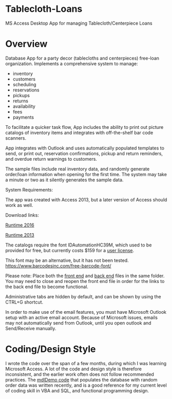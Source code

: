 # Tablecloth-Loans
MS Access Desktop App for managing Tablecloth/Centerpiece Loans

# Overview
Database App for a party decor (tablecloths and centerpieces) free-loan organization. 
Implements a comprehensive system to manage:
  * inventory
  * customers 
  * scheduling 
  * reservations
  * pickups
  * returns 
  * availability 
  * fees
  * payments

To facilitate a quicker task flow, App includes the ability to print out picture catalogs of inventory items 
and integrates with off-the-shelf bar code scanners.

App integrates with Outlook and uses automatically populated templates to send, or print out, 
reservation confirmations, pickup and return reminders, and overdue return warnings to customers.

The sample files include real inventory data, 
and randomly generate order/loan information when opening for the first time.
The system may take a minute or two as it silently generates the sample data.

System Requirements:

The app was created with Access 2013, but a later version of Access should work as well.

Download links:

[Runtime 2016](https://www.microsoft.com/en-ca/download/details.aspx?id=50040)

[Runtime 2013](https://www.microsoft.com/en-us/download/details.aspx?id=39358)

The catalogs require the font IDAutomationHC39M, which used to be provided for free,
but currently costs $159 for a [user license](https://www.idautomation.com/free-barcode-products/code39-font/single).

This font may be an alternative, but it has not been tested.
https://www.barcodesinc.com/free-barcode-font/

Please note:
Place both the [front end](https://github.com/JacobCP/Tablecloth-Loans/raw/master/TableclothLending.accdb) and [back end](https://github.com/JacobCP/Tablecloth-Loans/raw/master/TableclothLending_be.accdb) files in the same folder.
You may need to close and reopen the front end file in order for the links to the back end file to become functional.

Administrative tabs are hidden by default, and can be shown by using the CTRL+G shortcut.

In order to make use of the email features, you must have Microsoft Outlook setup with an active email account.
Because of Microsoft issues, emails may not automatically send from Outlook, until you open outlook and Send/Receive manually.

# Coding/Design Style
I wrote the code over the span of a few months, during which I was learning Microsoft Access.
A lot of the code and design style is therefore inconsistent, and the earlier work often does not follow recommended practices.
The [mdlDemo code](https://github.com/JacobCP/Tablecloth-Loans/blob/master/mdlDemo.vba) that populates the database with random order data was written recently, and is a good reference for my current
level of coding skill in VBA and SQL, and functional programming design.
